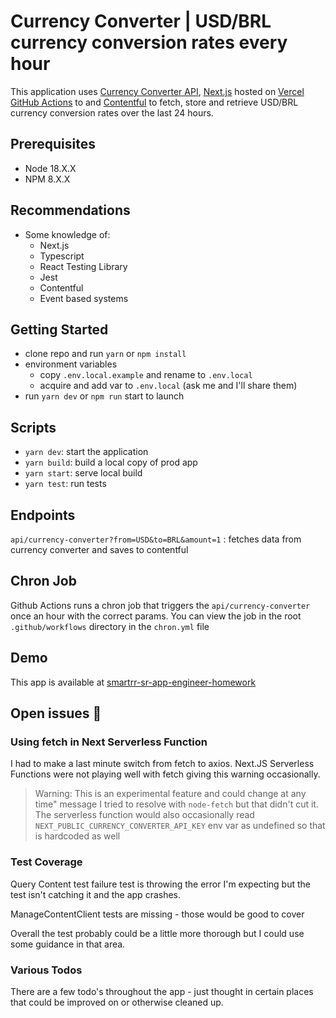 # Currency Converter | USD/BRL currency conversion rates every hour

This application uses [Currency Converter API](https://rapidapi.com/natkapral/api/currency-converter5), [Next.js](https://nextjs.org/) hosted on [Vercel](https://vercel.com/) [GitHub Actions](https://github.com/features/actions) to and [Contentful](https://www.contentful.com/) to fetch, store and retrieve USD/BRL currency conversion rates over the last 24 hours.


## Prerequisites

- Node 18.X.X
- NPM 8.X.X

## Recommendations
- Some knowledge of: 
  - Next.js
  - Typescript
  - React Testing Library
  - Jest
  - Contentful
  - Event based systems
## Getting Started
- clone repo and run `yarn` or `npm install`
- environment variables
  - copy `.env.local.example` and rename to `.env.local`
  - acquire and add var to `.env.local` (ask me and I'll share them)
- run `yarn dev` or `npm run` start to launch

## Scripts
- `yarn dev`: start the application
- `yarn build`: build a local copy of prod app
- `yarn start`: serve local build
- `yarn test`: run tests

## Endpoints
`api/currency-converter?from=USD&to=BRL&amount=1` : fetches data from currency converter and saves to contentful 

## Chron Job
Github Actions runs a chron job that triggers the `api/currency-converter` once an hour with the correct params. You can view the job in the root `.github/workflows` directory in the `chron.yml` file

## Demo

This app is available at [smartrr-sr-app-engineer-homework](https://smartrr-sr-app-engineer-homework.vercel.app/)

## Open issues 🤔

### Using fetch in Next Serverless Function
I had to make a last minute switch from fetch to axios. Next.JS Serverless Functions were not playing well with fetch giving this warning occasionally. 
>Warning: This is an experimental feature and could change at any time" message
I tried to resolve with `node-fetch` but that didn't cut it.
The serverless function would also occasionally read `NEXT_PUBLIC_CURRENCY_CONVERTER_API_KEY` env var as undefined so that is hardcoded as well

### Test Coverage
Query Content test failure test is throwing the error I'm expecting but the test isn't catching it and the app crashes.

ManageContentClient tests are missing - those would be good to cover

Overall the test probably could be a little more thorough but I could use some guidance in that area.

### Various Todos
There are a few todo's throughout the app - just thought in certain places that could be improved on or otherwise cleaned up.


